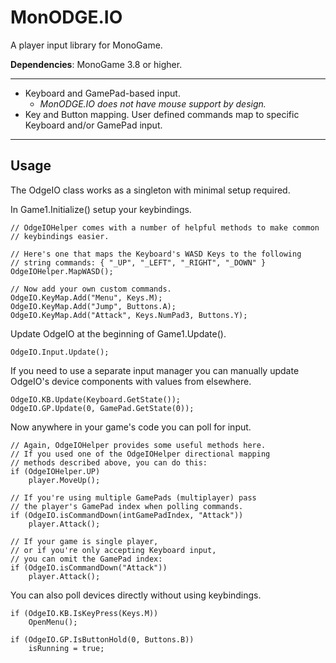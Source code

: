 # MonODGE.IO
A player input library for MonoGame.

**Dependencies**: MonoGame 3.8 or higher.

---

- Keyboard and GamePad-based input. 
  - *MonODGE.IO does not have mouse support by design.*
- Key and Button mapping. User defined commands map to specific Keyboard and/or GamePad input.

---

## Usage

The OdgeIO class works as a singleton with minimal setup required.

In Game1.Initialize() setup your keybindings.
```
// OdgeIOHelper comes with a number of helpful methods to make common
// keybindings easier. 

// Here's one that maps the Keyboard's WASD Keys to the following 
// string commands: { "_UP", "_LEFT", "_RIGHT", "_DOWN" }
OdgeIOHelper.MapWASD();

// Now add your own custom commands.
OdgeIO.KeyMap.Add("Menu", Keys.M);
OdgeIO.KeyMap.Add("Jump", Buttons.A);
OdgeIO.KeyMap.Add("Attack", Keys.NumPad3, Buttons.Y);
```

Update OdgeIO at the beginning of Game1.Update().
```
OdgeIO.Input.Update();
```

If you need to use a separate input manager you can manually update OdgeIO's device components with values from elsewhere.
```
OdgeIO.KB.Update(Keyboard.GetState());
OdgeIO.GP.Update(0, GamePad.GetState(0));
```

Now anywhere in your game's code you can poll for input.
```
// Again, OdgeIOHelper provides some useful methods here.
// If you used one of the OdgeIOHelper directional mapping 
// methods described above, you can do this: 
if (OdgeIOHelper.UP)
    player.MoveUp();

// If you're using multiple GamePads (multiplayer) pass 
// the player's GamePad index when polling commands.
if (OdgeIO.isCommandDown(intGamePadIndex, "Attack"))
    player.Attack();

// If your game is single player, 
// or if you're only accepting Keyboard input,
// you can omit the GamePad index:
if (OdgeIO.isCommandDown("Attack"))
    player.Attack();
```

You can also poll devices directly without using keybindings.
```
if (OdgeIO.KB.IsKeyPress(Keys.M))
    OpenMenu();

if (OdgeIO.GP.IsButtonHold(0, Buttons.B))
    isRunning = true;
```